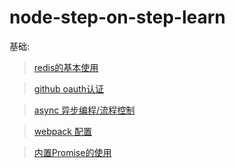 # node-step-on-step-learn

基础:
> [redis的基本使用](https://github.com/wuyuedefeng/node-step-on-step-learn/tree/master/baseModuleUseDemo/redisDemo)

> [github oauth认证](https://github.com/wuyuedefeng/node-step-on-step-learn/tree/master/baseModuleUseDemo/githubOauthDemo)

> [async 异步编程/流程控制](https://github.com/wuyuedefeng/node-step-on-step-learn/tree/master/baseModuleUseDemo/asyncDemo)

> [webpack 配置](https://github.com/wuyuedefeng/node-step-on-step-learn/tree/master/baseModuleUseDemo/webpackDemo)

> [内置Promise的使用](https://github.com/wuyuedefeng/node-step-on-step-learn/tree/master/baseModuleUseDemo/promiseDemo)

